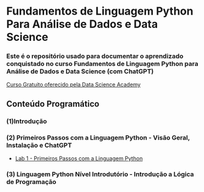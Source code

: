 # Fundamentos de Linguagem Python Para Análise de Dados e Data Science
### Este é o repositório usado para documentar o aprendizado conquistado no curso Fundamentos de Linguagem Python para Análise de Dados e Data Science (com ChatGPT)

[Curso Gratuito oferecido pela Data Science Academy](https://www.datascienceacademy.com.br/course/fundamentos-de-linguagem-python-para-analise-de-dados-e-data-science)

## Conteúdo Programático

### (1)Introdução
### (2) Primeiros Passos com a Linguagem Python - Visão Geral, Instalação e ChatGPT
- [Lab 1 - Primeiros Passos com a Linguagem Python](https://www.datascienceacademy.com.br/course/fundamentos-de-linguagem-python-para-analise-de-dados-e-data-science)
### (3) Linguagem Python Nível Introdutório - Introdução a Lógica de Programação
